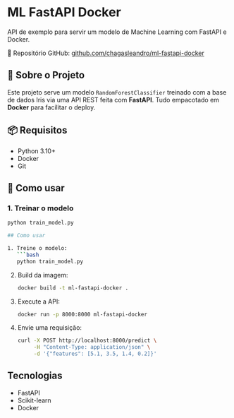 # ML FastAPI Docker

API de exemplo para servir um modelo de Machine Learning com FastAPI e Docker.

🔗 Repositório GitHub: [github.com/chagasleandro/ml-fastapi-docker](https://github.com/chagasleandro/ml-fastapi-docker)

## 🧠 Sobre o Projeto

Este projeto serve um modelo `RandomForestClassifier` treinado com a base de dados Iris via uma API REST feita com **FastAPI**. Tudo empacotado em **Docker** para facilitar o deploy.

## 📦 Requisitos

- Python 3.10+
- Docker
- Git

## 🚀 Como usar

### 1. Treinar o modelo
```bash
python train_model.py

## Como usar

1. Treine o modelo:
   ```bash
   python train_model.py
   ```

2. Build da imagem:
   ```bash
   docker build -t ml-fastapi-docker .
   ```

3. Execute a API:
   ```bash
   docker run -p 8000:8000 ml-fastapi-docker
   ```

4. Envie uma requisição:
   ```bash
   curl -X POST http://localhost:8000/predict \
        -H "Content-Type: application/json" \
        -d '{"features": [5.1, 3.5, 1.4, 0.2]}'
   ```

## Tecnologias
- FastAPI
- Scikit-learn
- Docker


